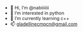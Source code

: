 - 👋 Hi, I’m @nabiiiiiii
- 👀 I’m interested in python
- 🌱 I’m currently learning c++
- 📫 gladellinecmpcn@gmail.com

<!---
nabiiiiiii/nabiiiiiii is a ✨ special ✨ repository because its `README.md` (this file) appears on your GitHub profile.
You can click the Preview link to take a look at your changes.
--->
